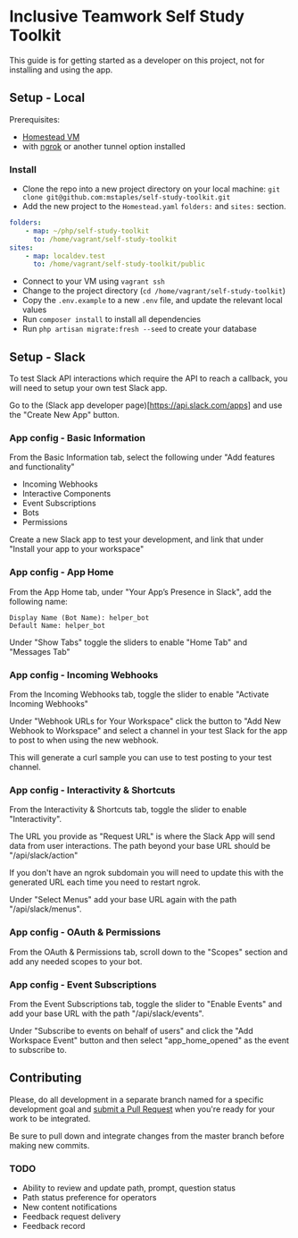 # Inclusive Teamwork Self Study Toolkit

This guide is for getting started as a developer on this project, not for installing and using the app.

## Setup - Local

Prerequisites:

- [Homestead VM](https://laravel.com/docs/7.x/homestead)
- with [ngrok](https://ngrok.com/) or another tunnel option installed

### Install

- Clone the repo into a new project directory on your local machine: `git clone git@github.com:mstaples/self-study-toolkit.git`
- Add the new project to the `Homestead.yaml` `folders:` and `sites:` section.

```yaml
folders:
    - map: ~/php/self-study-toolkit
      to: /home/vagrant/self-study-toolkit
sites:
    - map: localdev.test
      to: /home/vagrant/self-study-toolkit/public
```

- Connect to your VM using `vagrant ssh`
- Change to the project directory (`cd /home/vagrant/self-study-toolkit`)
- Copy the `.env.example` to a new `.env` file, and update the relevant local values
- Run `composer install` to install all dependencies
- Run `php artisan migrate:fresh --seed` to create your database

## Setup - Slack

To test Slack API interactions which require the API to reach a callback, you will need to setup your own test Slack app.

Go to the (Slack app developer page)[https://api.slack.com/apps] and use the "Create New App" button.

### App config - Basic Information

From the Basic Information tab, select the following under "Add features and functionality"

- Incoming Webhooks
- Interactive Components
- Event Subscriptions
- Bots
- Permissions

Create a new Slack app to test your development, and link that under "Install your app to your workspace"

### App config - App Home

From the App Home tab, under "Your App’s Presence in Slack", add the following name:

```text
Display Name (Bot Name): helper_bot
Default Name: helper_bot
```

Under "Show Tabs" toggle the sliders to enable "Home Tab" and "Messages Tab"

### App config - Incoming Webhooks

From the Incoming Webhooks tab, toggle the slider to enable "Activate Incoming Webhooks"

Under "Webhook URLs for Your Workspace" click the button to "Add New Webhook to Workspace" and select a channel in your test Slack for the app to post to when using the new webhook.

This will generate a curl sample you can use to test posting to your test channel.

### App config - Interactivity & Shortcuts

From the Interactivity & Shortcuts tab, toggle the slider to enable "Interactivity".

The URL you provide as "Request URL" is where the Slack App will send data from user interactions. The path beyond your base URL should be "/api/slack/action"

If you don't have an ngrok subdomain you will need to update this with the generated URL each time you need to restart ngrok.

Under "Select Menus" add your base URL again with the path "/api/slack/menus".

### App config - OAuth & Permissions

From the OAuth & Permissions tab, scroll down to the "Scopes" section and add any needed scopes to your bot.

### App config - Event Subscriptions

From the Event Subscriptions tab, toggle the slider to "Enable Events" and add your base URL with the path "/api/slack/events".

Under "Subscribe to events on behalf of users" and click the "Add Workspace Event" button and then select "app_home_opened" as the event to subscribe to.

## Contributing

Please, do all development in a separate branch named for a specific development goal and [submit a Pull Request](https://help.github.com/en/github/collaborating-with-issues-and-pull-requests/creating-a-pull-request) when you're ready for your work to be integrated.

Be sure to pull down and integrate changes from the master branch before making new commits.

### TODO
- Ability to review and update path, prompt, question status
- Path status preference for operators
- New content notifications
- Feedback request delivery
- Feedback record
